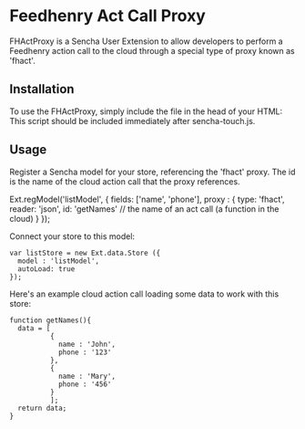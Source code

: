 # Feedhenry Act Call Proxy

FHActProxy is a Sencha User Extension to allow developers to perform a Feedhenry action call to the cloud through a special type of proxy known as 'fhact'. 

## Installation
To use the FHActProxy, simply include the file in the head of your HTML: 
    <script type="text/javascript" src="js/FHActProxy.js"></script>
This script should be included immediately after sencha-touch.js. 

## Usage
Register a Sencha model for your store, referencing the 'fhact' proxy. The id is the name of the cloud action call that the proxy references. 

Ext.regModel('listModel', {
        fields: ['name', 'phone'],
        proxy : {
            type: 'fhact',
            reader: 'json',
            id: 'getNames' // the name of an act call (a function in the cloud)
        }
    });

Connect your store to this model:
  
    var listStore = new Ext.data.Store ({
      model : 'listModel',
      autoLoad: true
    });

Here's an example cloud action call loading some data to work with this store:

    function getNames(){
      data = [
              {
                name : 'John',
                phone : '123'
              },
              {
                name : 'Mary',
                phone : '456'
              }
              ];
      return data;
    }
